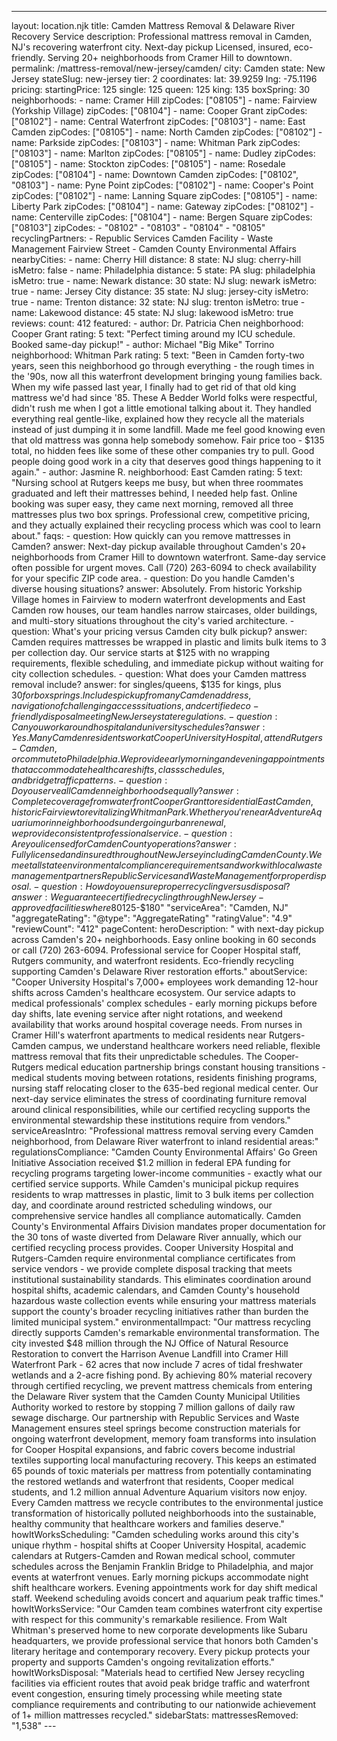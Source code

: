 ---
layout: location.njk
title: Camden Mattress Removal & Delaware River Recovery Service
description: Professional mattress removal in Camden, NJ's recovering waterfront city. Next-day pickup Licensed, insured, eco-friendly. Serving 20+ neighborhoods from Cramer Hill to downtown.
permalink: /mattress-removal/new-jersey/camden/
city: Camden state: New Jersey stateSlug: new-jersey tier: 2 coordinates: lat: 39.9259 lng: -75.1196 pricing: startingPrice: 125 single: 125 queen: 125 king: 135 boxSpring: 30 neighborhoods: - name: Cramer Hill zipCodes: ["08105"] - name: Fairview (Yorkship Village) zipCodes: ["08104"] - name: Cooper Grant zipCodes: ["08102"] - name: Central Waterfront zipCodes: ["08103"] - name: East Camden zipCodes: ["08105"] - name: North Camden zipCodes: ["08102"] - name: Parkside zipCodes: ["08103"] - name: Whitman Park zipCodes: ["08103"] - name: Marlton zipCodes: ["08105"] - name: Dudley zipCodes: ["08105"] - name: Stockton zipCodes: ["08105"] - name: Rosedale zipCodes: ["08104"] - name: Downtown Camden zipCodes: ["08102", "08103"] - name: Pyne Point zipCodes: ["08102"] - name: Cooper's Point zipCodes: ["08102"] - name: Lanning Square zipCodes: ["08105"] - name: Liberty Park zipCodes: ["08104"] - name: Gateway zipCodes: ["08102"] - name: Centerville zipCodes: ["08104"] - name: Bergen Square zipCodes: ["08103"] zipCodes: - "08102" - "08103" - "08104" - "08105" recyclingPartners: - Republic Services Camden Facility - Waste Management Fairview Street - Camden County Environmental Affairs nearbyCities: - name: Cherry Hill distance: 8 state: NJ slug: cherry-hill isMetro: false - name: Philadelphia distance: 5 state: PA slug: philadelphia isMetro: true - name: Newark distance: 30 state: NJ slug: newark isMetro: true - name: Jersey City distance: 35 state: NJ slug: jersey-city isMetro: true - name: Trenton distance: 32 state: NJ slug: trenton isMetro: true - name: Lakewood distance: 45 state: NJ slug: lakewood isMetro: true reviews: count: 412 featured: - author: Dr. Patricia Chen neighborhood: Cooper Grant rating: 5 text: "Perfect timing around my ICU schedule. Booked same-day pickup!" - author: Michael "Big Mike" Torrino neighborhood: Whitman Park rating: 5 text: "Been in Camden forty-two years, seen this neighborhood go through everything - the rough times in the '90s, now all this waterfront development bringing young families back. When my wife passed last year, I finally had to get rid of that old king mattress we'd had since '85. These A Bedder World folks were respectful, didn't rush me when I got a little emotional talking about it. They handled everything real gentle-like, explained how they recycle all the materials instead of just dumping it in some landfill. Made me feel good knowing even that old mattress was gonna help somebody somehow. Fair price too - $135 total, no hidden fees like some of these other companies try to pull. Good people doing good work in a city that deserves good things happening to it again." - author: Jasmine R. neighborhood: East Camden rating: 5 text: "Nursing school at Rutgers keeps me busy, but when three roommates graduated and left their mattresses behind, I needed help fast. Online booking was super easy, they came next morning, removed all three mattresses plus two box springs. Professional crew, competitive pricing, and they actually explained their recycling process which was cool to learn about." faqs: - question: How quickly can you remove mattresses in Camden? answer: Next-day pickup available throughout Camden's 20+ neighborhoods from Cramer Hill to downtown waterfront. Same-day service often possible for urgent moves. Call (720) 263-6094 to check availability for your specific ZIP code area. - question: Do you handle Camden's diverse housing situations? answer: Absolutely. From historic Yorkship Village homes in Fairview to modern waterfront developments and East Camden row houses, our team handles narrow staircases, older buildings, and multi-story situations throughout the city's varied architecture. - question: What's your pricing versus Camden city bulk pickup? answer: Camden requires mattresses be wrapped in plastic and limits bulk items to 3 per collection day. Our service starts at $125 with no wrapping requirements, flexible scheduling, and immediate pickup without waiting for city collection schedules. - question: What does your Camden mattress removal include? answer: for singles/queens, $135 for kings, plus $30 for box springs. Includes pickup from any Camden address, navigation of challenging access situations, and certified eco-friendly disposal meeting New Jersey state regulations. - question: Can you work around hospital and university schedules? answer: Yes. Many Camden residents work at Cooper University Hospital, attend Rutgers-Camden, or commute to Philadelphia. We provide early morning and evening appointments that accommodate healthcare shifts, class schedules, and bridge traffic patterns. - question: Do you serve all Camden neighborhoods equally? answer: Complete coverage from waterfront Cooper Grant to residential East Camden, historic Fairview to revitalizing Whitman Park. Whether you're near Adventure Aquarium or in neighborhoods undergoing urban renewal, we provide consistent professional service. - question: Are you licensed for Camden County operations? answer: Fully licensed and insured throughout New Jersey including Camden County. We meet all state environmental compliance requirements and work with local waste management partners Republic Services and Waste Management for proper disposal. - question: How do you ensure proper recycling versus disposal? answer: We guarantee certified recycling through New Jersey-approved facilities where 80% of materials get recovered. Steel coils, foam, and fabric components are separated for reuse, supporting Camden's environmental goals and waterfront restoration efforts. schema: "@context": "https://schema.org" "@type": "LocalBusiness" "name": "A Bedder World Camden" "address": "@type": "PostalAddress" "addressLocality": "Camden" "addressRegion": "NJ" "addressCountry": "US" "geo": "@type": "GeoCoordinates" "latitude": 39.9259 "longitude": -75.1196 "telephone": "+1-720-263-6094" "url": "//mattress-removal/new-jersey/camden/" "priceRange": "$125-$180" "serviceArea": "Camden, NJ" "aggregateRating": "@type": "AggregateRating" "ratingValue": "4.9" "reviewCount": "412" pageContent: heroDescription: " with next-day pickup across Camden's 20+ neighborhoods. Easy online booking in 60 seconds or call (720) 263-6094. Professional service for Cooper Hospital staff, Rutgers community, and waterfront residents. Eco-friendly recycling supporting Camden's Delaware River restoration efforts." aboutService: "Cooper University Hospital's 7,000+ employees work demanding 12-hour shifts across Camden's healthcare ecosystem. Our service adapts to medical professionals' complex schedules - early morning pickups before day shifts, late evening service after night rotations, and weekend availability that works around hospital coverage needs. From nurses in Cramer Hill's waterfront apartments to medical residents near Rutgers-Camden campus, we understand healthcare workers need reliable, flexible mattress removal that fits their unpredictable schedules. The Cooper-Rutgers medical education partnership brings constant housing transitions - medical students moving between rotations, residents finishing programs, nursing staff relocating closer to the 635-bed regional medical center. Our next-day service eliminates the stress of coordinating furniture removal around clinical responsibilities, while our certified recycling supports the environmental stewardship these institutions require from vendors." serviceAreasIntro: "Professional mattress removal serving every Camden neighborhood, from Delaware River waterfront to inland residential areas:" regulationsCompliance: "Camden County Environmental Affairs' Go Green Initiative Association received $1.2 million in federal EPA funding for recycling programs targeting lower-income communities - exactly what our certified service supports. While Camden's municipal pickup requires residents to wrap mattresses in plastic, limit to 3 bulk items per collection day, and coordinate around restricted scheduling windows, our comprehensive service handles all compliance automatically. Camden County's Environmental Affairs Division mandates proper documentation for the 30 tons of waste diverted from Delaware River annually, which our certified recycling process provides. Cooper University Hospital and Rutgers-Camden require environmental compliance certificates from service vendors - we provide complete disposal tracking that meets institutional sustainability standards. This eliminates coordination around hospital shifts, academic calendars, and Camden County's household hazardous waste collection events while ensuring your mattress materials support the county's broader recycling initiatives rather than burden the limited municipal system." environmentalImpact: "Our mattress recycling directly supports Camden's remarkable environmental transformation. The city invested $48 million through the NJ Office of Natural Resource Restoration to convert the Harrison Avenue Landfill into Cramer Hill Waterfront Park - 62 acres that now include 7 acres of tidal freshwater wetlands and a 2-acre fishing pond. By achieving 80% material recovery through certified recycling, we prevent mattress chemicals from entering the Delaware River system that the Camden County Municipal Utilities Authority worked to restore by stopping 7 million gallons of daily raw sewage discharge. Our partnership with Republic Services and Waste Management ensures steel springs become construction materials for ongoing waterfront development, memory foam transforms into insulation for Cooper Hospital expansions, and fabric covers become industrial textiles supporting local manufacturing recovery. This keeps an estimated 65 pounds of toxic materials per mattress from potentially contaminating the restored wetlands and waterfront that residents, Cooper medical students, and 1.2 million annual Adventure Aquarium visitors now enjoy. Every Camden mattress we recycle contributes to the environmental justice transformation of historically polluted neighborhoods into the sustainable, healthy community that healthcare workers and families deserve." howItWorksScheduling: "Camden scheduling works around this city's unique rhythm - hospital shifts at Cooper University Hospital, academic calendars at Rutgers-Camden and Rowan medical school, commuter schedules across the Benjamin Franklin Bridge to Philadelphia, and major events at waterfront venues. Early morning pickups accommodate night shift healthcare workers. Evening appointments work for day shift medical staff. Weekend scheduling avoids concert and aquarium peak traffic times." howItWorksService: "Our Camden team combines waterfront city expertise with respect for this community's remarkable resilience. From Walt Whitman's preserved home to new corporate developments like Subaru headquarters, we provide professional service that honors both Camden's literary heritage and contemporary recovery. Every pickup protects your property and supports Camden's ongoing revitalization efforts." howItWorksDisposal: "Materials head to certified New Jersey recycling facilities via efficient routes that avoid peak bridge traffic and waterfront event congestion, ensuring timely processing while meeting state compliance requirements and contributing to our nationwide achievement of 1+ million mattresses recycled." sidebarStats: mattressesRemoved: "1,538" ---